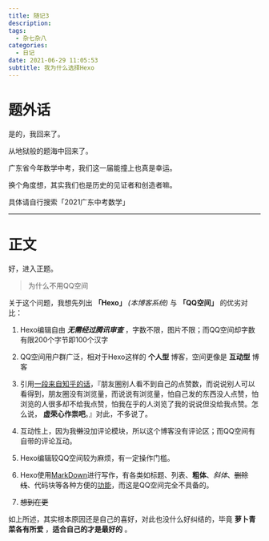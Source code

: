 ```yaml
---
title: 随记3
description: 
tags:
  - 杂七杂八
categories:
  - 日记
date: 2021-06-29 11:05:53
subtitle: 我为什么选择Hexo
---
```


# 题外话

是的，我回来了。

从地狱般的题海中回来了。

广东省今年数学中考，我们这一届能撞上也真是幸运。

换个角度想，其实我们也是历史的见证者和创造者嘛。

具体请自行搜索「2021广东中考数学」

---

# 正文

好，进入正题。

> 为什么不用QQ空间

关于这个问题，我想先列出 **「Hexo」** *(本博客系统)* 与 **「QQ空间」** 的优劣对比：

1. Hexo编辑自由 ***无需经过腾讯审查*** ，字数不限，图片不限；而QQ空间却字数有限200个字节即100个汉字

2. QQ空间用户群广泛，相对于Hexo这样的 **个人型** 博客，空间更像是 **互动型** 博客

3. 引用[一段来自知乎的话](https://www.zhihu.com/question/55835980)，『朋友圈别人看不到自己的点赞数，而说说别人可以看得到，朋友圈没有浏览量，而说说有浏览量，怕自己发的东西没人点赞，怕浏览的人很多却不给我点赞，怕我在乎的人浏览了我的说说但没给我点赞。怎么说， **虚荣心作祟吧**。』对此，不多说了。

4. 互动性上，因为我~~懒~~没加评论模块，所以这个博客没有评论区；而QQ空间有自带的评论互动。

5. Hexo编辑较QQ空间较为麻烦，有一定操作门槛。

6. Hexo使用[MarkDown](https://baike.baidu.com/item/markdown/3245829)进行写作，有各类如标题、列表、**粗体**、*斜体*、~~删除线~~、代码块等各种方便的[功能](https://baike.baidu.com/item/markdown/3245829?fr=aladdin#3_1)，而这是QQ空间完全不具备的。

7. ~~想到在更~~

如上所述，其实根本原因还是自己的喜好，对此也没什么好纠结的，毕竟 **萝卜青菜各有所爱** ，**适合自己的才是最好的**  。
